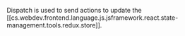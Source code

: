 
Dispatch is used to send actions to update the [[cs.webdev.frontend.language.js.jsframework.react.state-management.tools.redux.store]].
